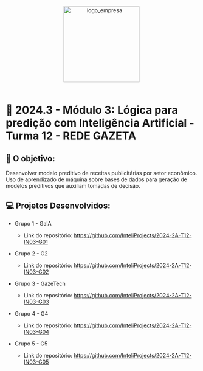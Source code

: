 <div align="center">

<img src="https://encrypted-tbn0.gstatic.com/images?q=tbn:ANd9GcS4IJLcVDp2nWprfsS39pmGw1Hu2PaFEuPHmA&s" alt="logo_empresa" width="200"/>

</div>

<br>

# 🙋 2024.3 - Módulo 3: Lógica para predição com Inteligência Artificial - Turma 12 - REDE GAZETA


## 🎯 O objetivo:
Desenvolver modelo preditivo de receitas publicitárias por setor econômico. Uso de aprendizado de máquina sobre bases de dados para geração de modelos preditivos que auxiliam tomadas de decisão.


## 💻 Projetos Desenvolvidos: 

- Grupo 1 - GalA
  - Link do repositório: https://github.com/InteliProjects/2024-2A-T12-IN03-G01

- Grupo 2 - G2
  - Link do repositório: https://github.com/InteliProjects/2024-2A-T12-IN03-G02

- Grupo 3 - GazeTech 
  - Link do repositório: https://github.com/InteliProjects/2024-2A-T12-IN03-G03

- Grupo 4 - G4
  - Link do repositório: https://github.com/InteliProjects/2024-2A-T12-IN03-G04

- Grupo 5 - G5
  - Link do repositório: https://github.com/InteliProjects/2024-2A-T12-IN03-G05
